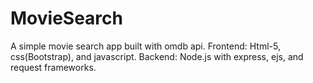 # MovieSearch
A simple movie search app built with omdb api. 
Frontend: Html-5, css(Bootstrap), and javascript.
Backend: Node.js with express, ejs, and request frameworks.
